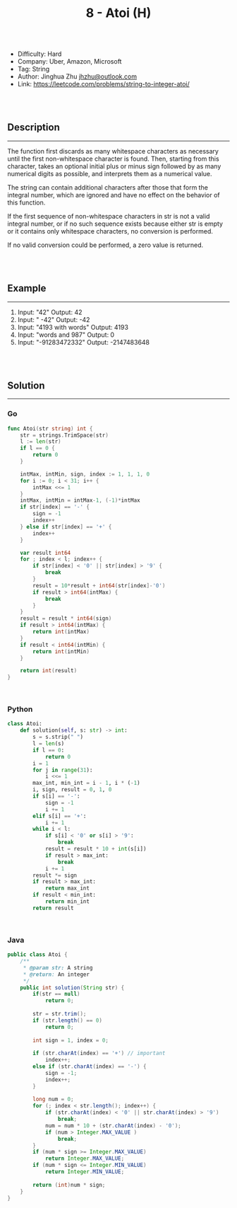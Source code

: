 # <center>8 - Atoi (H)</center> 



<br></br>

* Difficulty: Hard
* Company: Uber, Amazon, Microsoft
* Tag: String
* Author: Jinghua Zhu <jhzhu@outlook.com>
* Link: https://leetcode.com/problems/string-to-integer-atoi/

<br></br>



## Description
----
The function first discards as many whitespace characters as necessary until the first non-whitespace character is found. Then, starting from this character, takes an optional initial plus or minus sign followed by as many numerical digits as possible, and interprets them as a numerical value.

The string can contain additional characters after those that form the integral number, which are ignored and have no effect on the behavior of this function.

If the first sequence of non-whitespace characters in str is not a valid integral number, or if no such sequence exists because either str is empty or it contains only whitespace characters, no conversion is performed.

If no valid conversion could be performed, a zero value is returned.

<br></br>



## Example
----
1. Input: "42" Output: 42
2. Input: "   -42" Output: -42
3. Input: "4193 with words" Output: 4193
4. Input: "words and 987" Output: 0
5. Input: "-91283472332" Output: -2147483648

<br></br>



## Solution
----
### Go
```go
func Atoi(str string) int {
    str = strings.TrimSpace(str)
	l := len(str)
	if l == 0 {
		return 0
	}

	intMax, intMin, sign, index := 1, 1, 1, 0
	for i := 0; i < 31; i++ {
		intMax <<= 1
	}
	intMax, intMin = intMax-1, (-1)*intMax
	if str[index] == '-' {
		sign = -1
		index++
	} else if str[index] == '+' {
		index++
	}

	var result int64
	for ; index < l; index++ {
		if str[index] < '0' || str[index] > '9' {
			break
		}
		result = 10*result + int64(str[index]-'0')
		if result > int64(intMax) {
			break
		}
	}
	result = result * int64(sign)
	if result > int64(intMax) {
		return int(intMax)
	}
	if result < int64(intMin) {
		return int(intMin)
	}

	return int(result)
}
```

<br>


### Python
```python
class Atoi:
    def solution(self, s: str) -> int:
        s = s.strip(" ")
        l = len(s)
        if l == 0:
            return 0
        i = 1
        for j in range(31):
            i <<= 1
        max_int, min_int = i - 1, i * (-1)
        i, sign, result = 0, 1, 0
        if s[i] == '-':
            sign = -1
            i += 1
        elif s[i] == '+':
            i += 1
        while i < l:
            if s[i] < '0' or s[i] > '9':
                break
            result = result * 10 + int(s[i])
            if result > max_int:
                break
            i += 1
        result *= sign
        if result > max_int:
            return max_int
        if result < min_int:
            return min_int
        return result
```

<br>


### Java
```java
public class Atoi {
	/**
     * @param str: A string
     * @return: An integer
     */
	public int solution(String str) {
		if(str == null)
            return 0;
		
        str = str.trim();
        if (str.length() == 0)
            return 0;
            
        int sign = 1, index = 0;
    
        if (str.charAt(index) == '+') // important
            index++;
        else if (str.charAt(index) == '-') {
        	sign = -1;
            index++;
        }
            
        long num = 0;
        for (; index < str.length(); index++) {
            if (str.charAt(index) < '0' || str.charAt(index) > '9')
                break;
            num = num * 10 + (str.charAt(index) - '0');
            if (num > Integer.MAX_VALUE )
                break;
        }   
        if (num * sign >= Integer.MAX_VALUE)
            return Integer.MAX_VALUE;
        if (num * sign <= Integer.MIN_VALUE)
            return Integer.MIN_VALUE;
        
        return (int)num * sign;
	}
}
```